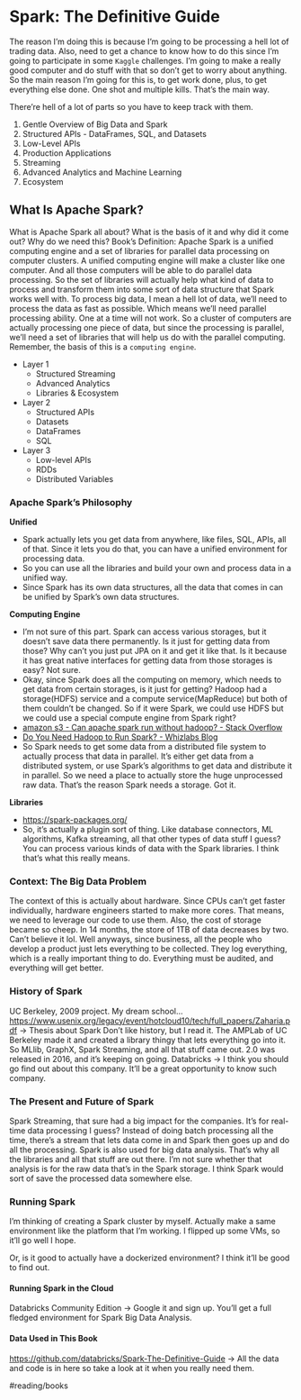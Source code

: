 # Spark: The Definitive Guide
The reason I’m doing this is because I’m going to be processing a hell lot of trading data. Also, need to get a chance to know how to do this since I’m going to participate in some `Kaggle` challenges. I’m going to make a really good computer and do stuff with that so don’t get to worry about anything. So the main reason I’m going for this is, to get work done, plus, to get everything else done. One shot and multiple kills. That’s the main way.

There’re hell of a lot of parts so you have to keep track with them.
1. Gentle Overview of Big Data and Spark
2. Structured APIs - DataFrames, SQL, and Datasets
3. Low-Level APIs
4. Production Applications
5. Streaming
6. Advanced Analytics and Machine Learning
7. Ecosystem

## What Is Apache Spark?
What is Apache Spark all about? What is the basis of it and why did it come out? Why do we need this? 
Book’s Definition: Apache Spark is a unified computing engine and a set of libraries for parallel data processing on computer clusters.
 A unified computing engine will make a cluster like one computer. And all those computers will be able to do parallel data processing. So the set of libraries will actually help what kind of data to process and transform them into some sort of data structure that Spark works well with. To process big data, I mean a hell lot of data, we’ll need to process the data as fast as possible. Which means we’ll need parallel processing ability. One at a time will not work. So a cluster of computers are actually processing one piece of data, but since the processing is parallel, we’ll need a set of libraries that will help us do with the parallel computing. Remember, the basis of this is a `computing engine`. 

* Layer 1
	* Structured Streaming
	* Advanced Analytics
	* Libraries & Ecosystem
* Layer 2
	* Structured APIs
	* Datasets
	* DataFrames
	* SQL
* Layer 3
	* Low-level APIs
	* RDDs
	* Distributed Variables

### Apache Spark’s Philosophy
**Unified**
* Spark actually lets you get data from anywhere, like files, SQL, APIs, all of that. Since it lets you do that, you can have a unified environment for processing data.
* So you can use all the libraries and build your own and process data in a unified way. 
* Since Spark has its own data structures, all the data that comes in can be unified by Spark’s own data structures. 

**Computing Engine**
* I’m not sure of this part. Spark can access various storages, but it doesn’t save data there permanently. Is it just for getting data from those? Why can’t you just put JPA on it and get it like that. Is it because it has great native interfaces for getting data from those storages is easy? Not sure. 
* Okay, since Spark does all the computing on memory, which needs to get data from certain storages, is it just for getting? Hadoop had a storage(HDFS) service and a compute service(MapReduce) but both of them couldn’t be changed. So if it were Spark, we could use HDFS but we could use a special compute engine from Spark right? 
* [amazon s3 - Can apache spark run without hadoop? - Stack Overflow](https://stackoverflow.com/questions/32022334/can-apache-spark-run-without-hadoop)
* [Do You Need Hadoop to Run Spark? - Whizlabs Blog](https://www.whizlabs.com/blog/do-you-need-hadoop-to-run-spark/)
* So Spark needs to get some data from a distributed file system to actually process that data in parallel. It’s either get data from a distributed system, or use Spark’s algorithms to get data and distribute it in parallel. So we need a place to actually store the huge unprocessed raw data. That’s the reason Spark needs a storage. Got it. 

**Libraries**
* https://spark-packages.org/
* So, it’s actually a plugin sort of thing. Like database connectors, ML algorithms, Kafka streaming, all that other types of data stuff I guess? You can process various kinds of data with the Spark libraries. I think that’s what this really means. 

### Context: The Big Data Problem
The context of this is actually about hardware. Since CPUs can’t get faster individually, hardware engineers started to make more cores. That means, we need to leverage our code to use them. Also, the cost of storage became so cheep. In 14 months, the store of 1TB of data decreases by two. Can’t believe it lol. Well anyways, since business, all the people who develop a product just lets everything to be collected. They log everything, which is a really important thing to do. Everything must be audited, and everything will get better. 

### History of Spark
UC Berkeley, 2009 project. My dream school… 
https://www.usenix.org/legacy/event/hotcloud10/tech/full_papers/Zaharia.pdf -> Thesis about Spark
Don’t like history, but I read it. The AMPLab of UC Berkeley made it and created a library thingy that lets everything go into it. So MLlib, GraphX, Spark Streaming, and all that stuff came out. 2.0 was released in 2016, and it’s keeping on going. Databricks -> I think you should go find out about this company. It’ll be a great opportunity to know such company.

### The Present and Future of Spark
Spark Streaming, that sure had a big impact for the companies. It’s for real-time data processing I guess? Instead of doing batch processing all the time, there’s a stream that lets data come in and Spark then goes up and do all the processing. Spark is also used for big data analysis. That’s why all the libraries and all that stuff are out there. I’m not sure whether that analysis is for the raw data that’s in the Spark storage. I think Spark would sort of save the processed data somewhere else.

### Running Spark
I’m thinking of creating a Spark cluster by myself. Actually make a same environment like the platform that I’m working. I flipped up some VMs, so it’ll go well I hope. 

Or, is it good to actually have a dockerized environment? I think it’ll be good to find out.

#### Running Spark in the Cloud
Databricks Community Edition -> Google it and sign up. You’ll get a full fledged environment for Spark Big Data Analysis.

#### Data Used in This Book
https://github.com/databricks/Spark-The-Definitive-Guide -> All the data and code is in here so take a look at it when you really need them.

#reading/books